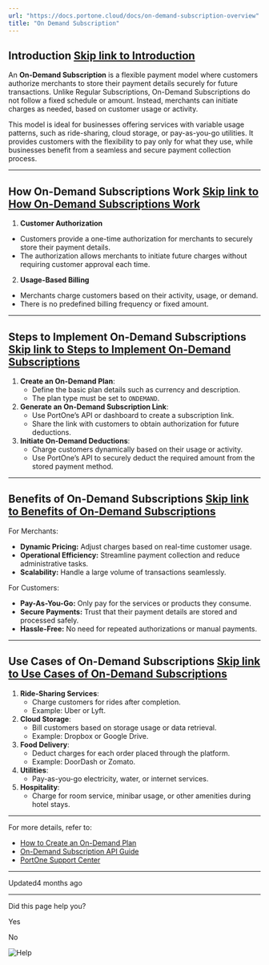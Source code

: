 ```yaml
---
url: "https://docs.portone.cloud/docs/on-demand-subscription-overview"
title: "On Demand Subscription"
---
```


## Introduction   [Skip link to Introduction](https://docs.portone.cloud/docs/on-demand-subscription-overview\#introduction)

An **On-Demand Subscription** is a flexible payment model where customers authorize merchants to store their payment details securely for future transactions. Unlike Regular Subscriptions, On-Demand Subscriptions do not follow a fixed schedule or amount. Instead, merchants can initiate charges as needed, based on customer usage or activity.

This model is ideal for businesses offering services with variable usage patterns, such as ride-sharing, cloud storage, or pay-as-you-go utilities. It provides customers with the flexibility to pay only for what they use, while businesses benefit from a seamless and secure payment collection process.

* * *

## How On-Demand Subscriptions Work   [Skip link to How On-Demand Subscriptions Work](https://docs.portone.cloud/docs/on-demand-subscription-overview\#how-on-demand-subscriptions-work)

1. **Customer Authorization**

- Customers provide a one-time authorization for merchants to securely store their payment details.
- The authorization allows merchants to initiate future charges without requiring customer approval each time.

2. **Usage-Based Billing**

- Merchants charge customers based on their activity, usage, or demand.
- There is no predefined billing frequency or fixed amount.

* * *

## Steps to Implement On-Demand Subscriptions   [Skip link to Steps to Implement On-Demand Subscriptions](https://docs.portone.cloud/docs/on-demand-subscription-overview\#steps-to-implement-on-demand-subscriptions)

1. **Create an On-Demand Plan**:
   - Define the basic plan details such as currency and description.
   - The plan type must be set to `ONDEMAND`.
2. **Generate an On-Demand Subscription Link**:
   - Use PortOne’s API or dashboard to create a subscription link.
   - Share the link with customers to obtain authorization for future deductions.
3. **Initiate On-Demand Deductions**:
   - Charge customers dynamically based on their usage or activity.
   - Use PortOne’s API to securely deduct the required amount from the stored payment method.

* * *

## Benefits of On-Demand Subscriptions   [Skip link to Benefits of On-Demand Subscriptions](https://docs.portone.cloud/docs/on-demand-subscription-overview\#benefits-of-on-demand-subscriptions)

For Merchants:

- **Dynamic Pricing:** Adjust charges based on real-time customer usage.
- **Operational Efficiency:** Streamline payment collection and reduce administrative tasks.
- **Scalability:** Handle a large volume of transactions seamlessly.

For Customers:

- **Pay-As-You-Go:** Only pay for the services or products they consume.
- **Secure Payments:** Trust that their payment details are stored and processed safely.
- **Hassle-Free:** No need for repeated authorizations or manual payments.

* * *

## Use Cases of On-Demand Subscriptions   [Skip link to Use Cases of On-Demand Subscriptions](https://docs.portone.cloud/docs/on-demand-subscription-overview\#use-cases-of-on-demand-subscriptions)

1. **Ride-Sharing Services**:
   - Charge customers for rides after completion.
   - Example: Uber or Lyft.
2. **Cloud Storage**:
   - Bill customers based on storage usage or data retrieval.
   - Example: Dropbox or Google Drive.
3. **Food Delivery**:
   - Deduct charges for each order placed through the platform.
   - Example: DoorDash or Zomato.
4. **Utilities**:
   - Pay-as-you-go electricity, water, or internet services.
5. **Hospitality**:
   - Charge for room service, minibar usage, or other amenities during hotel stays.

* * *

For more details, refer to:

- [How to Create an On-Demand Plan](https://docs.portone.cloud/docs/ondemand-plan)
- [On-Demand Subscription API Guide](https://docs.portone.cloud/docs/ondemand-subscription-api)
- [PortOne Support Center](https://support.portone.cloud/)

* * *

Updated4 months ago

* * *

Did this page help you?

Yes

No

![Help](https://cdn.jsdelivr.net/gh/iamport-intl/portone-devx-chatbot-widget@production/public/chat-intro1.svg)